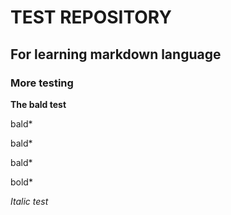 # TEST REPOSITORY

## For learning markdown language

### More testing

**The bald test**

bald*

bald*

bald*

bold*

_Italic test_

> <html>
> <head>
> <so no head?>
> <script>
> if head == False:
> set skateboard = ("broken")
> </script>
> </html>
